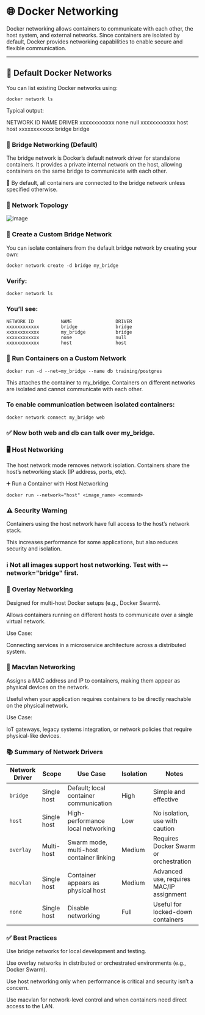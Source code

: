 # 🌐 Docker Networking

Docker networking allows containers to communicate with each other, the host system, and external networks. Since containers are isolated by default, Docker provides networking capabilities to enable secure and flexible communication.

---

## 🚀 Default Docker Networks

You can list existing Docker networks using:

```
docker network ls

```
Typical output:

NETWORK ID          NAME                DRIVER
xxxxxxxxxxxx        none                null
xxxxxxxxxxxx        host                host
xxxxxxxxxxxx        bridge              bridge

### 🔗 Bridge Networking (Default)
The bridge network is Docker’s default network driver for standalone containers. It provides a private internal network on the host, allowing containers on the same bridge to communicate with each other.

🧠 By default, all containers are connected to the bridge network unless specified otherwise.

### 📸 Network Topology
![image](https://github.com/user-attachments/assets/79e5e695-a892-46ba-976a-df5ab393e8b5)


### 🧱 Create a Custom Bridge Network
You can isolate containers from the default bridge network by creating your own:


```
docker network create -d bridge my_bridge

```
### Verify:


```
docker network ls

```
### You’ll see:

```
NETWORK ID          NAME                DRIVER
xxxxxxxxxxxx        bridge              bridge
xxxxxxxxxxxx        my_bridge           bridge
xxxxxxxxxxxx        none                null
xxxxxxxxxxxx        host                host

```
### 🧩 Run Containers on a Custom Network

```
docker run -d --net=my_bridge --name db training/postgres

```
This attaches the container to my_bridge. Containers on different networks are isolated and cannot communicate with each other.

### To enable communication between isolated containers:

```
docker network connect my_bridge web

```
### ✅ Now both web and db can talk over my_bridge.

### 🖥️ Host Networking
The host network mode removes network isolation. Containers share the host’s networking stack (IP address, ports, etc).

➕ Run a Container with Host Networking

```
docker run --network="host" <image_name> <command>

```
### ⚠️ Security Warning
Containers using the host network have full access to the host’s network stack.

This increases performance for some applications, but also reduces security and isolation.

### ℹ️ Not all images support host networking. Test with --network="bridge" first.

### 🌉 Overlay Networking
Designed for multi-host Docker setups (e.g., Docker Swarm).

Allows containers running on different hosts to communicate over a single virtual network.

Use Case:

Connecting services in a microservice architecture across a distributed system.

### 🧭 Macvlan Networking
Assigns a MAC address and IP to containers, making them appear as physical devices on the network.

Useful when your application requires containers to be directly reachable on the physical network.

Use Case:

IoT gateways, legacy systems integration, or network policies that require physical-like devices.

### 📚 Summary of Network Drivers
| Network Driver | Scope       | Use Case                                 | Isolation | Notes                                    |
| -------------- | ----------- | ---------------------------------------- | --------- | ---------------------------------------- |
| `bridge`       | Single host | Default; local container communication   | High      | Simple and effective                     |
| `host`         | Single host | High-performance local networking        | Low       | No isolation, use with caution           |
| `overlay`      | Multi-host  | Swarm mode, multi-host container linking | Medium    | Requires Docker Swarm or orchestration   |
| `macvlan`      | Single host | Container appears as physical host       | Medium    | Advanced use, requires MAC/IP assignment |
| `none`         | Single host | Disable networking                       | Full      | Useful for locked-down containers        |

### ✅ Best Practices
Use bridge networks for local development and testing.

Use overlay networks in distributed or orchestrated environments (e.g., Docker Swarm).

Use host networking only when performance is critical and security isn’t a concern.

Use macvlan for network-level control and when containers need direct access to the LAN.


